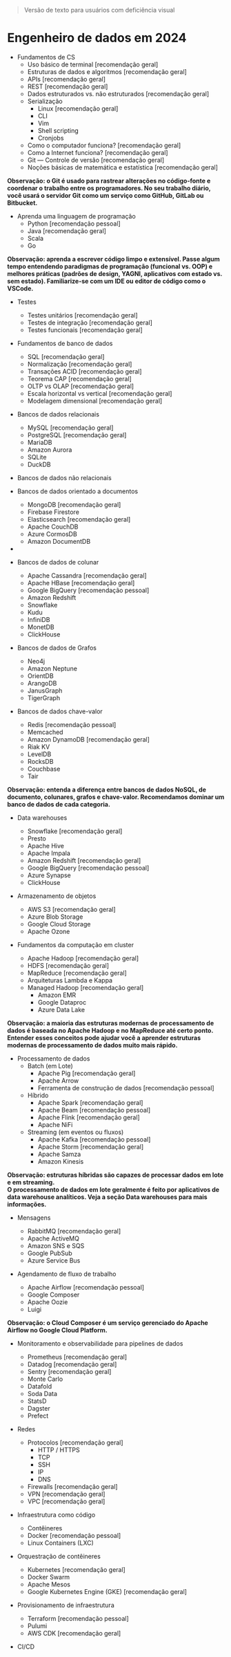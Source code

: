 > Versão de texto para usuários com deficiência visual

# Engenheiro de dados em 2024

* Fundamentos de CS
  * Uso básico de terminal [recomendação geral]
  * Estruturas de dados e algoritmos [recomendação geral]
  * APIs [recomendação geral]
  * REST [recomendação geral]
  * Dados estruturados vs. não estruturados [recomendação geral]
  * Serialização
    * Linux [recomendação geral]
    * CLI
    * Vim
    * Shell scripting
    * Cronjobs
  * Como o computador funciona? [recomendação geral]
  * Como a Internet funciona? [recomendação geral]
  * Git — Controle de versão [recomendação geral]
  * Noções básicas de matemática e estatística [recomendação geral]

**Observação: o Git é usado para rastrear alterações no código-fonte e coordenar o trabalho entre os programadores. No seu trabalho diário, você usará o servidor Git como um serviço como GitHub, GitLab ou Bitbucket.**

* Aprenda uma linguagem de programação
  * Python [recomendação pessoal]
  * Java [recomendação geral]
  * Scala
  * Go

**Observação: aprenda a escrever código limpo e extensível. Passe algum tempo entendendo paradigmas de programação (funcional vs. OOP) e melhores práticas (padrões de design, YAGNI, aplicativos com estado vs. sem estado). Familiarize-se com um IDE ou editor de código como o VSCode.**

* Testes
  * Testes unitários [recomendação geral]
  * Testes de integração [recomendação geral]
  * Testes funcionais [recomendação geral]

* Fundamentos de banco de dados
  * SQL [recomendação geral]
  * Normalização [recomendação geral]
  * Transações ACID [recomendação geral]
  * Teorema CAP [recomendação geral]
  * OLTP vs OLAP [recomendação geral]
  * Escala horizontal vs vertical [recomendação geral]
  * Modelagem dimensional [recomendação geral]

* Bancos de dados relacionais
  * MySQL [recomendação geral]
  * PostgreSQL [recomendação geral]
  * MariaDB
  * Amazon Aurora
  * SQLite
  * DuckDB

* Bancos de dados não relacionais
  
* Bancos de dados orientado a documentos
  * MongoDB [recomendação geral]
  * Firebase Firestore
  * Elasticsearch [recomendação geral]
  * Apache CouchDB
  * Azure CormosDB
  * Amazon DocumentDB
* 
* Bancos de dados de colunar
  * Apache Cassandra [recomendação geral]
  * Apache HBase [recomendação geral]
  * Google BigQuery [recomendação pessoal]
  * Amazon Redshift
  * Snowflake
  * Kudu
  * InfiniDB
  * MonetDB
  * ClickHouse

* Bancos de dados de Grafos
  * Neo4j
  * Amazon Neptune
  * OrientDB
  * ArangoDB
  * JanusGraph
  * TigerGraph
 
* Bancos de dados chave-valor
  * Redis [recomendação pessoal]
  * Memcached
  * Amazon DynamoDB [recomendação geral]
  * Riak KV
  * LevelDB
  * RocksDB
  * Couchbase
  * Tair
 
**Observação: entenda a diferença entre bancos de dados NoSQL, de documento, colunares, grafos e chave-valor. Recomendamos dominar um banco de dados de cada categoria.**

* Data warehouses
  * Snowflake [recomendação geral]
  * Presto
  * Apache Hive
  * Apache Impala
  * Amazon Redshift [recomendação geral]
  * Google BigQuery [recomendação pessoal]
  * Azure Synapse
  * ClickHouse

* Armazenamento de objetos
  * AWS S3 [recomendação geral]
  * Azure Blob Storage
  * Google Cloud Storage
  * Apache Ozone

* Fundamentos da computação em cluster
  * Apache Hadoop [recomendação geral]
  * HDFS [recomendação geral]
  * MapReduce [recomendação geral]
  * Arquiteturas Lambda e Kappa
  * Managed Hadoop [recomendação geral]
    * Amazon EMR
    * Google Dataproc
    * Azure Data Lake

**Observação: a maioria das estruturas modernas de processamento de dados é baseada no Apache Hadoop e no MapReduce até certo ponto. Entender esses conceitos pode ajudar você a aprender estruturas modernas de processamento de dados muito mais rápido.**

* Processamento de dados
  * Batch (em Lote)
    * Apache Pig [recomendação geral]
    * Apache Arrow
    * Ferramenta de construção de dados [recomendação pessoal]
  * Híbrido
    * Apache Spark [recomendação geral]
    * Apache Beam [recomendação pessoal]
    * Apache Flink [recomendação geral]
    * Apache NiFi
  * Streaming (em eventos ou fluxos)
    * Apache Kafka [recomendação pessoal]
    * Apache Storm [recomendação geral]
    * Apache Samza
    * Amazon Kinesis

**Observação: estruturas híbridas são capazes de processar dados em lote e em streaming.**  
**O processamento de dados em lote geralmente é feito por aplicativos de data warehouse analíticos. Veja a seção Data warehouses para mais informações.**

* Mensagens
  * RabbitMQ [recomendação geral]
  * Apache ActiveMQ
  * Amazon SNS e SQS
  * Google PubSub
  * Azure Service Bus

* Agendamento de fluxo de trabalho
  * Apache Airflow [recomendação pessoal]
  * Google Composer
  * Apache Oozie
  * Luigi

**Observação: o Cloud Composer é um serviço gerenciado do Apache Airflow no Google Cloud Platform.**

* Monitoramento e observabilidade para pipelines de dados
  * Prometheus [recomendação geral]
  * Datadog [recomendação geral]
  * Sentry [recomendação geral]
  * Monte Carlo
  * Datafold
  * Soda Data
  * StatsD
  * Dagster
  * Prefect

* Redes
  * Protocolos [recomendação geral]
    * HTTP / HTTPS
    * TCP
    * SSH
    * IP
    * DNS
  * Firewalls [recomendação geral]
  * VPN [recomendação geral]
  * VPC [recomendação geral]

* Infraestrutura como código
  * Contêineres
  * Docker [recomendação pessoal]
  * Linux Containers (LXC)
* Orquestração de contêineres
  * Kubernetes [recomendação geral]
  * Docker Swarm
  * Apache Mesos
  * Google Kubernetes Engine (GKE) [recomendação geral]
* Provisionamento de infraestrutura
  * Terraform [recomendação pessoal]
  * Pulumi
  * AWS CDK [recomendação geral]
  
* CI/CD